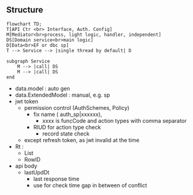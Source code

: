 ## Structure

```mermaid
flowchart TD;
T[API Ctr <br> Interface, Auth. Config]
M[Mediator<br>process, light logic, handler, independent]
DS[Domain service<br>main logic]
D[Data<br>EF or dbc sp]
T --> Service --> |single thread by default| D

subgraph Service
    M --> |call| DS
    M --> |call| DS
end

```

* data.model : auto gen
* data.ExtendedModel : manual, e.g. sp
* jwt token
  * permission control (AuthSchemes, Policy)
    * fix name ( auth_sp|xxxxxx), 
      * xxxx is funcCode and action types with comma separator
    * RIUD for action type check
      * record state check
  * except refresh token, as jwt invalid at the time
* Rt :
  * List
  * RowID
* api body
  * lastUpdDt
    * last response time
    * use for check time gap in between of conflict
